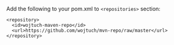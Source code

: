 Add the following to your pom.xml to `<repositories>` section:

````
<repository>
  <id>wojtuch-maven-repo</id>
  <url>https://github.com/wojtuch/mvn-repo/raw/master</url>
</repository>
````
